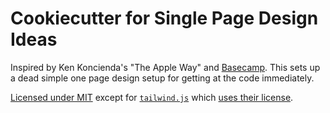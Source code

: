 # Cookiecutter for Single Page Design Ideas

Inspired by Ken Koncienda's "The Apple Way" and [Basecamp](https://www.youtube.com/watch?v=4rxTyX2utIg&pp=ygUaUnlhbiBzaW5nZXIgZGVzaWduIHByb2Nlc3M%3D). This sets up a dead simple one page design setup for getting at the code immediately. 


[Licensed under MIT](https://mit-license.org) except for [`tailwind.js`]({{cookiecutter.directory_name}}/static/tailwind.js) which [uses their license](https://github.com/tailwindlabs/tailwindcss?tab=MIT-1-ov-file#readme). 
